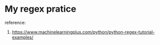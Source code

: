 # My regex pratice



reference:
1. https://www.machinelearningplus.com/python/python-regex-tutorial-examples/
